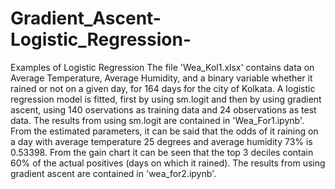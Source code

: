 # Gradient_Ascent-Logistic_Regression-
Examples of Logistic Regression
The file 'Wea_Kol1.xlsx' contains data on Average Temperature, Average Humidity, and a binary variable whether it rained or not on a given day, for 164 days for the city of Kolkata. A logistic regression model is fitted, first by using sm.logit and then by using gradient ascent, using 140 oservations as training data and 24 observations as test data. The results from using sm.logit are contained in 'Wea_For1.ipynb'. From the estimated parameters, it can be said that the odds of it raining on a day with average temperature 25 degrees and average humidity 73% is 0.53398. From the gain chart it can be seen that the top 3 deciles contain 60% of the actual positives (days on which it rained). The results from using gradient ascent are contained in 'wea_for2.ipynb'.
